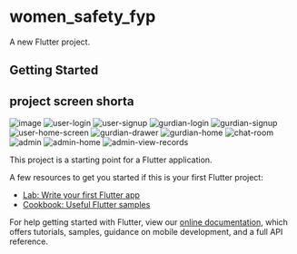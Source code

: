 # women_safety_fyp

A new Flutter project.

## Getting Started
## project screen shorta
![image](https://user-images.githubusercontent.com/55014581/176156880-7ededb3d-d7ac-4c08-9649-8a0585d99594.png)
![user-login](https://user-images.githubusercontent.com/55014581/176157496-a7cd0261-fa71-4efb-886d-6e7b73eaaea5.jpg)
![user-signup](https://user-images.githubusercontent.com/55014581/176157499-e9326b3a-8553-469a-85d3-6c689546be52.jpg)
![gurdian-login](https://user-images.githubusercontent.com/55014581/176157832-663a4ae8-7a7c-48d6-b7e0-4d550875bed9.jpg)
![gurdian-signup](https://user-images.githubusercontent.com/55014581/176157839-4bb05666-61d0-490e-a208-8999586f4586.jpg)
![user-home-screen](https://user-images.githubusercontent.com/55014581/176158055-0fffafdb-9c00-4043-8d4f-de599d38344a.jpg)
![gurdian-drawer](https://user-images.githubusercontent.com/55014581/176158323-06634b22-11ff-4173-9b95-3caab4fc7206.jpg)
![gurdian-home](https://user-images.githubusercontent.com/55014581/176158335-e8766113-1a73-4fa1-bcac-51f71741e812.jpg)
![chat-room](https://user-images.githubusercontent.com/55014581/176158504-dafe1986-19d5-47e8-87bb-97e18bcdc3dd.jpg)
![admin](https://user-images.githubusercontent.com/55014581/176158889-2b010e9f-2e17-4964-9a5e-a3a4b18de92f.jpg)
![admin-home](https://user-images.githubusercontent.com/55014581/176159087-66b82a0d-f062-43aa-b7cd-aa952b522ed6.jpg)
![admin-view-records](https://user-images.githubusercontent.com/55014581/176159096-7c0df1e4-4424-448e-8bb9-654f71c32d4e.jpg)




This project is a starting point for a Flutter application.

A few resources to get you started if this is your first Flutter project:

- [Lab: Write your first Flutter app](https://flutter.dev/docs/get-started/codelab)
- [Cookbook: Useful Flutter samples](https://flutter.dev/docs/cookbook)

For help getting started with Flutter, view our
[online documentation](https://flutter.dev/docs), which offers tutorials,
samples, guidance on mobile development, and a full API reference.
